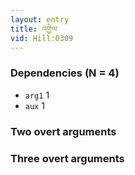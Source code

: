 ```yaml
---
layout: entry
title: འགྱེལ་
vid: Hill:0309
---
```

### Dependencies (N = 4)
* `arg1` 1
* `aux` 1


### Two overt arguments


### Three overt arguments
